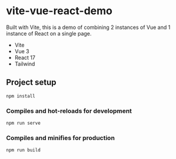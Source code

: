 # vite-vue-react-demo

Built with Vite, this is a demo of combining 2 instances of Vue and 1 instance of React on a single page.

- Vite
- Vue 3
- React 17
- Tailwind

## Project setup
```
npm install
```

### Compiles and hot-reloads for development
```
npm run serve
```

### Compiles and minifies for production
```
npm run build
```
